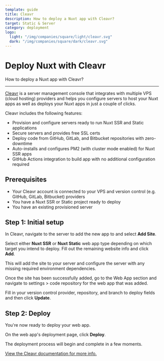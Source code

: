 ```yaml
---
template: guide
title: Cleavr
description: How to deploy a Nuxt app with Cleavr?
target: Static & Server
category: deployment
logo:
  light: "/img/companies/square/light/cleavr.svg"
  dark: "/img/companies/square/dark/cleavr.svg"
---
```

# Deploy Nuxt with Cleavr

How to deploy a Nuxt app with Cleavr?

---

[Cleavr](https://cleavr.io) is a server management console that integrates with multiple VPS (cloud hosting) providers and helps you configure servers to host your Nuxt apps as well as deploys your Nuxt apps in just a couple of clicks.

Cleavr includes the following features:

- Provision and configure servers ready to run Nuxt SSR and Static applications
- Secure servers and provides free SSL certs
- Deploy code from GitHub, GitLab, and Bitbucket repositories with zero-downtime
- Auto-installs and configures PM2 (with cluster mode enabled) for Nuxt SSR apps
- GitHub Actions integration to build app with no additional configuration required

## Prerequisites

- Your Cleavr account is connected to your VPS and version control (e.g. GitHub, GitLab, Bitbucket) providers
- You have a Nuxt SSR or Static project ready to deploy
- You have an existing provisioned server

## Step 1: Initial setup

In Cleavr, navigate to the server to add the new app to and select **Add Site**.

Select either **Nuxt SSR** or **Nuxt Static** web app type depending on which target you intend to deploy. Fill out the remaining website info and click **Add**.

This will add the site to your server and configure the server with any missing required environment dependencies.

Once the site has been successfully added, go to the Web App section and navigate to settings > code repository for the web app that was added.

Fill in your version control provider, repository, and branch to deploy fields and then click **Update**.

## Step 2: Deploy

You're now ready to deploy your web app.

On the web app's deployment page, click **Deploy**.

The deployment process will begin and complete in a few moments.

[View the Cleavr documentation for more info.](https://docs.cleavr.io/guides/nuxt)
